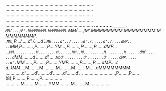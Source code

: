 .....................................................................
.....................................................................
.....................................................................
.....................................................................
.....................................................................
____...___.________.________.____....___.________.________._________.
`MM(...)P'.MMMMMMMM.MMMMMMMM.`MM(....)M'.MMMMMMMM.MMMMMMMM.MMMMMMMMP.
.`MM`.,P.../.....d'./.....d'..`Mb....d'../.....d'./.....d'./....dMP..
..`MM,P.........,P.......,P....YM...,P........,P.......,P......dMP...
...`MM..........M........M......MM..M.........M........M......dMP....
...d`MM........d'.......d'......`Mbd'........d'.......d'.....dMP.....
..d'.`MM......,P.......,P........YMP........,P.......,P.....dMP..../.
_d_.._)MM_....M........M..........M.........M........M.....dMMMMMMMM.
.............d'.......d'.........d'........d'.......d'...............
............,P.......,P......(8),P........,P.......,P................
............M........M........YMM.........M........M.................
